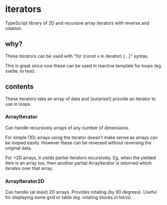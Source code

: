 # iterators
TypeScript library of 2D and recursive array iterators with reverse and rotation.

## why?
These iterators can be used with "for (const x in iterator) {...}" syntax.

This is great since now these can be used in reactive template for loops (eg. svelte, to test).

## contents

These iterators take an array of data and (surprise!) provide an iterator to use in loops.

### ArrayIterator
Can handle recursively arrays of any number of dimensions.

For simple (1D) arrays using the iterator doesn't make sense as arrays can be looped easily. However these can be reversed without reversing the original data.

For >2D arrays, it yields partial iterators recursively. Eg, when the yielded item is an array too, then another partial ArrayIterator is returned which iterates over that array.

### ArrayIterator2D
Can handle (at least) 2D arrays. Provides rotating (by 90 degrees). Useful for displaying some grid or table (eg. rotating blocks in tetris)
